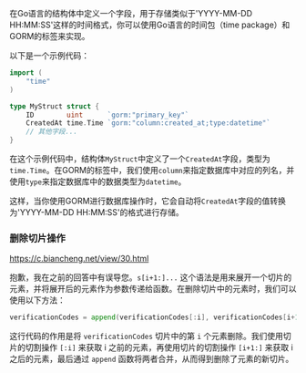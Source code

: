 在Go语言的结构体中定义一个字段，用于存储类似于'YYYY-MM-DD HH:MM:SS'这样的时间格式，你可以使用Go语言的时间包（time package）和GORM的标签来实现。

以下是一个示例代码：

```go
import (
    "time"
)

type MyStruct struct {
    ID        uint      `gorm:"primary_key"`
    CreatedAt time.Time `gorm:"column:created_at;type:datetime"`
    // 其他字段...
}
```

在这个示例代码中，结构体`MyStruct`中定义了一个`CreatedAt`字段，类型为`time.Time`。在GORM的标签中，我们使用`column`来指定数据库中对应的列名，并使用`type`来指定数据库中的数据类型为`datetime`。

这样，当你使用GORM进行数据库操作时，它会自动将`CreatedAt`字段的值转换为'YYYY-MM-DD HH:MM:SS'的格式进行存储。





### 删除切片操作

https://c.biancheng.net/view/30.html

抱歉，我在之前的回答中有误导您。`s[i+1:]...` 这个语法是用来展开一个切片的元素，并将展开后的元素作为参数传递给函数。在删除切片中的元素时，我们可以使用以下方法：

```go
verificationCodes = append(verificationCodes[:i], verificationCodes[i+1:]...)
```

这行代码的作用是将 `verificationCodes` 切片中的第 `i` 个元素删除。我们使用切片的切割操作 `[:i]` 来获取 i 之前的元素，再使用切片的切割操作 `[i+1:]` 来获取 i 之后的元素，最后通过 `append` 函数将两者合并，从而得到删除了元素的新切片。

